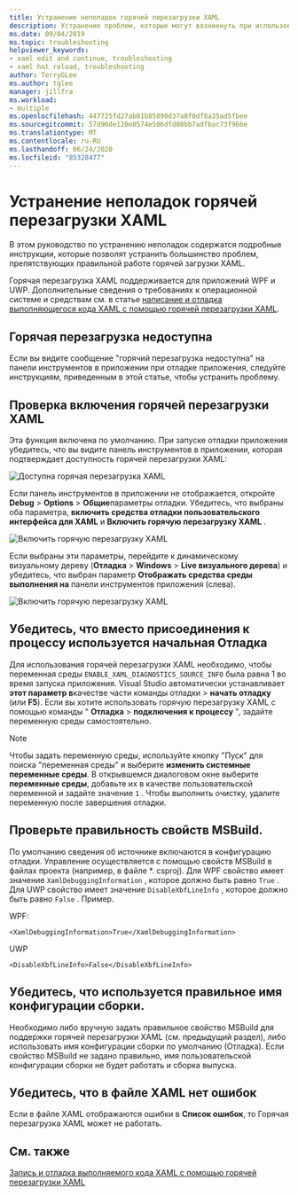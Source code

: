 ```yaml
---
title: Устранение неполадок горячей перезагрузки XAML
description: Устранение проблем, которые могут возникнуть при использовании горячей перезагрузки XAML.
ms.date: 09/04/2019
ms.topic: troubleshooting
helpviewer_keywords:
- xaml edit and continue, troubleshooting
- xaml hot reload, troubleshooting
author: TerryGLee
ms.author: tglee
manager: jillfra
ms.workload:
- multiple
ms.openlocfilehash: 447725fd27ab81b85890d37a8f0df8a35ad5fbee
ms.sourcegitcommit: 57d96de120e0574e506dfd80bb7adfbac73f96be
ms.translationtype: MT
ms.contentlocale: ru-RU
ms.lasthandoff: 06/24/2020
ms.locfileid: "85328477"
---
```

# <a name="troubleshooting-xaml-hot-reload"></a>Устранение неполадок горячей перезагрузки XAML

В этом руководство по устранению неполадок содержатся подробные инструкции, которые позволят устранить большинство проблем, препятствующих правильной работе горячей загрузки XAML.

Горячая перезагрузка XAML поддерживается для приложений WPF и UWP. Дополнительные сведения о требованиях к операционной системе и средствам см. в статье [написание и отладка выполняющегося кода XAML с помощью горячей перезагрузки XAML](xaml-hot-reload.md).

## <a name="hot-reload-is-not-available"></a>Горячая перезагрузка недоступна

Если вы видите сообщение "горячий перезагрузка недоступна" на панели инструментов в приложении при отладке приложения, следуйте инструкциям, приведенным в этой статье, чтобы устранить проблему.

## <a name="verify-that-xaml-hot-reload-is-enabled"></a>Проверка включения горячей перезагрузки XAML

Эта функция включена по умолчанию. При запуске отладки приложения убедитесь, что вы видите панель инструментов в приложении, которая подтверждает доступность горячей перезагрузки XAML:

![Доступна горячая перезагрузка XAML](../debugger/media/xaml-hot-reload-available.png)

Если панель инструментов в приложении не отображается, откройте **Debug**  >  **Options**  >  **Общие**параметры отладки. Убедитесь, что выбраны оба параметра, **включить средства отладки пользовательского интерфейса для XAML** и **Включить горячую перезагрузку XAML** .

![Включить горячую перезагрузку XAML](../debugger/media/xaml-hot-reload-enable.png)

Если выбраны эти параметры, перейдите к динамическому визуальному дереву (**Отладка**  >  **Windows**  >  **Live визуального дерева**) и убедитесь, что выбран параметр **Отображать средства среды выполнения на** панели инструментов приложения (слева).

![Включить горячую перезагрузку XAML](../debugger/media/xaml-hot-reload-show-runtime-tools.png)

## <a name="verify-that-you-use-start-debugging-rather-than-attach-to-process"></a>Убедитесь, что вместо присоединения к процессу используется начальная Отладка

Для использования горячей перезагрузки XAML необходимо, чтобы переменная среды `ENABLE_XAML_DIAGNOSTICS_SOURCE_INFO` была равна 1 во время запуска приложения. Visual Studio автоматически устанавливает **этот параметр в**качестве части команды отладки  >  **начать отладку** (или **F5**). Если вы хотите использовать горячую перезагрузку XAML с помощью команды " **Отладка**  >  **подключения к процессу** ", задайте переменную среды самостоятельно.

> [!NOTE]
> Чтобы задать переменную среды, используйте кнопку "Пуск" для поиска "переменная среды" и выберите **изменить системные переменные среды**. В открывшемся диалоговом окне выберите **переменные среды**, добавьте их в качестве пользовательской переменной и задайте значение `1` . Чтобы выполнить очистку, удалите переменную после завершения отладки.

## <a name="verify-that-your-msbuild-properties-are-correct"></a>Проверьте правильность свойств MSBuild.

По умолчанию сведения об источнике включаются в конфигурацию отладки. Управление осуществляется с помощью свойств MSBuild в файлах проекта (например, в файле *. csproj). Для WPF свойство имеет значение `XamlDebuggingInformation` , которое должно быть равно `True` . Для UWP свойство имеет значение `DisableXbfLineInfo` , которое должно быть равно `False` . Пример.

WPF:

`<XamlDebuggingInformation>True</XamlDebuggingInformation>`

UWP

`<DisableXbfLineInfo>False</DisableXbfLineInfo>`

## <a name="verify-that-you-are-using-the-correct-build-configuration-name"></a>Убедитесь, что используется правильное имя конфигурации сборки.

Необходимо либо вручную задать правильное свойство MSBuild для поддержки горячей перезагрузки XAML (см. предыдущий раздел), либо использовать имя конфигурации сборки по умолчанию (Отладка). Если свойство MSBuild не задано правильно, имя пользовательской конфигурации сборки не будет работать и сборка выпуска.

## <a name="verify-that-your-xaml-file-has-no-errors"></a>Убедитесь, что в файле XAML нет ошибок

Если в файле XAML отображаются ошибки в **Список ошибок**, то Горячая перезагрузка XAML может не работать.

## <a name="see-also"></a>См. также

[Запись и отладка выполняемого кода XAML с помощью горячей перезагрузки XAML](xaml-hot-reload.md)

